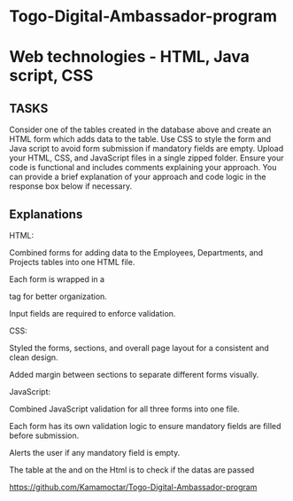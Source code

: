 # Togo-Digital-Ambassador-program
# Web technologies - HTML, Java script, CSS

## TASKS
Consider one of the tables created in the database above and create an HTML form which adds data to the table. Use CSS to style the form and Java script to avoid form submission if mandatory fields are empty.
Upload your HTML, CSS, and JavaScript files in a single zipped folder. Ensure your code is functional and includes comments explaining your approach.
You can provide a brief explanation of your approach and code logic in the response box below if necessary.

## Explanations
HTML:

Combined forms for adding data to the Employees, Departments, and Projects tables into one HTML file.

Each form is wrapped in a <section> tag for better organization.

Input fields are required to enforce validation.

CSS:

Styled the forms, sections, and overall page layout for a consistent and clean design.

Added margin between sections to separate different forms visually.

JavaScript:

Combined JavaScript validation for all three forms into one file.

Each form has its own validation logic to ensure mandatory fields are filled before submission.

Alerts the user if any mandatory field is empty.


The table at the and on the Html is to check if the datas are passed


https://github.com/Kamamoctar/Togo-Digital-Ambassador-program